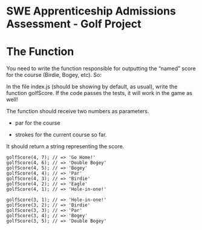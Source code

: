 # SWE Apprenticeship Admissions Assessment - Golf Project


# The Function


You need to write the function responsible for outputting the “named” score for the course (Birdie, Bogey, etc). So:

In the file index.js (should be showing by default, as usual), write the function golfScore.  If the code passes the tests, it will work in the game as well!

The function should receive two numbers as parameters.

- par for the course

- strokes for the current course so far.

It should return a string representing the score.

	golfScore(4, 7); // => 'Go Home!'
	golfScore(4, 6); // => 'Double Bogey'
	golfScore(4, 5); // => 'Bogey'
	golfScore(4, 4); // => 'Par'
	golfScore(4, 3); // => 'Birdie'
	golfScore(4, 2); // => 'Eagle'
	golfScore(4, 1); // => 'Hole-in-one!'

	golfScore(3, 1); // => 'Hole-in-one!'
	golfScore(3, 2); // => 'Birdie'
	golfScore(3, 3); // => 'Par'
	golfScore(3, 4); // => 'Bogey'
	golfScore(3, 5); // => 'Double Bogey'
